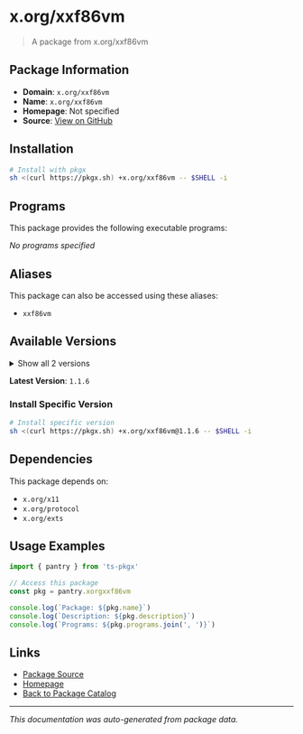 # x.org/xxf86vm

> A package from x.org/xxf86vm

## Package Information

- **Domain**: `x.org/xxf86vm`
- **Name**: `x.org/xxf86vm`
- **Homepage**: Not specified
- **Source**: [View on GitHub](https://github.com/pkgxdev/pantry/tree/main/projects/x.org/xxf86vm/package.yml)

## Installation

```bash
# Install with pkgx
sh <(curl https://pkgx.sh) +x.org/xxf86vm -- $SHELL -i
```

## Programs

This package provides the following executable programs:

*No programs specified*

## Aliases

This package can also be accessed using these aliases:

- `xxf86vm`

## Available Versions

<details>
<summary>Show all 2 versions</summary>

- `1.1.6`, `1.1.5`

</details>

**Latest Version**: `1.1.6`

### Install Specific Version

```bash
# Install specific version
sh <(curl https://pkgx.sh) +x.org/xxf86vm@1.1.6 -- $SHELL -i
```

## Dependencies

This package depends on:

- `x.org/x11`
- `x.org/protocol`
- `x.org/exts`

## Usage Examples

```typescript
import { pantry } from 'ts-pkgx'

// Access this package
const pkg = pantry.xorgxxf86vm

console.log(`Package: ${pkg.name}`)
console.log(`Description: ${pkg.description}`)
console.log(`Programs: ${pkg.programs.join(', ')}`)
```

## Links

- [Package Source](https://github.com/pkgxdev/pantry/tree/main/projects/x.org/xxf86vm/package.yml)
- [Homepage](#)
- [Back to Package Catalog](../package-catalog.md)

---

*This documentation was auto-generated from package data.*
